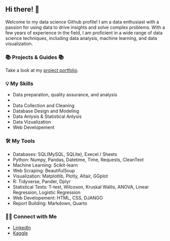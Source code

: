 ## Hi there! 👋

Welcome to my data science Github profile! I am a data enthusiast with a passion for using data to drive insights and solve complex problems. With a few years of experience in the field, I am proficient in a wide range of data science techniques, including data analysis, machine learning, and data visualization.

### 📚 Projects & Guides 📚
Take a look at my <a href="https://github.com/tybinning/Protfolio-Guide"> project portfolio</a>. 

### 💡 My Skills
<ul>
  <li>Data preparation, quality assurance, and analysis<li/>
  <li>Data Collection and Cleaning</li>
  <li>Database Design and Modeling</li>
  <li>Data Anlysis & Statistical Anlysis</li>
  <li>Data Vizualization</li>
  <li>Web Developement</li>
</ul>

### 🛠️ My Tools
<ul>
  <li>Databases: SQL(MySQL, SQLlte), Execel / Sheets </li>
  <li>Python: Numpy, Pandas, Datetime, Time, Requests, CleanText</li>
  <li>Machine Learning: Scikit-learn</li>
  <li>Web Scraping: BeautifulSoup</li>
  <li>Visualization: Matplotlib, Plotly, Altair, GGplot</li>
  <li>R: Tidyverse, Pander, Dplyr</li>
  <li>Statistical Tests: T-test, Wilcoxon, Kruskal Wallis, ANOVA, Linear Regression, Logistic Regression</li>
  <li>Web Developement: HTML, CSS, DJANGO</li>
  <li>Report Building: Markdown, Quarto</li>
</ul>

### 🙌🏻 Connect with Me
<ul>
  <li><a href="https://www.linkedin.com/in/tyler-binning-089849267/">LinkedIn<a></li>
   <li><a href="">Kaggle<a></li>
</ul>
